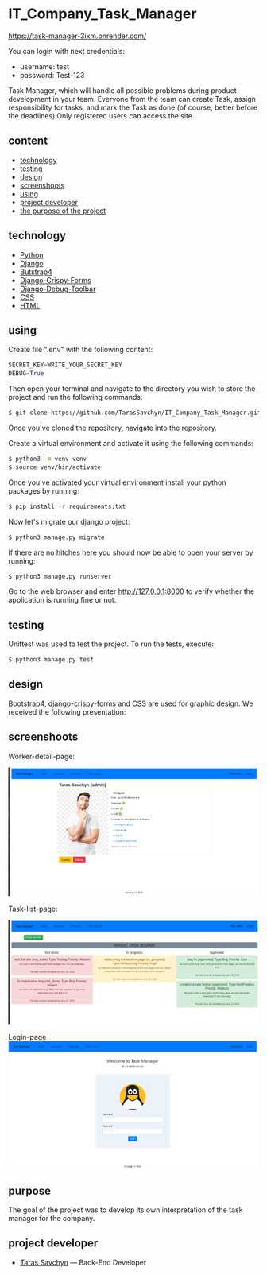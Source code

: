 # IT_Company_Task_Manager
https://task-manager-3ixm.onrender.com/

You can login with next credentials:
- username: test
- password: Test-123

Task Manager, which will handle all possible problems during product 
development in your team. Everyone from the team can create Task, 
assign responsibility for tasks, and mark the Task as done 
(of course, better before the deadlines).Only registered users can access the site.

## сontent
- [technology](#technology)
- [testing](#testing)
- [design](#design)
- [screenshoots](#screenshoots)
- [using](#using)
- [project developer](#project-developer)
- [the purpose of the project](#purpose)

## technology
- [Python](https://www.djangoproject.com/)
- [Django](https://www.djangoproject.com/)
- [Butstrap4](https://getbootstrap.com/docs/4.6/getting-started/introduction/)
- [Django-Crispy-Forms](https://django-crispy-forms.readthedocs.io/en/latest/install.html#installing-django-crispy-forms)
- [Django-Debug-Toolbar](https://django-debug-toolbar.readthedocs.io/en/latest/installation.html#process)
- [CSS](https://css.in.ua/)
- [HTML](https://html.com/)

## using

Create file ".env" with the following content:
```python
SECRET_KEY=WRITE_YOUR_SECRET_KEY
DEBUG=True
```

Then open your terminal and navigate to the directory you wish to store the project and run the following commands:

```sh
$ git clone https://github.com/TarasSavchyn/IT_Company_Task_Manager.git
```

Once you've cloned the repository, navigate into the repository.

Create a virtual environment and activate it using the following commands:

```sh
$ python3 -m venv venv
$ source venv/bin/activate
```



Once you've activated your virtual environment install your python packages by running:

```sh
$ pip install -r requirements.txt
```

Now let's migrate our django project:

```sh
$ python3 manage.py migrate
```

If there are no hitches here you should now be able to open your server by running:

```sh
$ python3 manage.py runserver
```

Go to the web browser and enter http://127.0.0.1:8000 to verify whether the application is running fine or not.

## testing

Unittest was used to test the project. To run the tests, execute:
```sh
$ python3 manage.py test 
```

## design
Bootstrap4, django-crispy-forms and CSS are used for graphic design. We received the following presentation:

## screenshoots

Worker-detail-page:

![worker](screenshots/worker.png)

Task-list-page:

![tasks](screenshots/tasks.png)

Login-page
![login](screenshots/login.png)

## purpose
The goal of the project was to develop its own interpretation of the task manager for the company.

## project developer

- [Taras Savchyn](https://www.linkedin.com/in/%D1%82%D0%B0%D1%80%D0%B0%D1%81-%D1%81%D0%B0%D0%B2%D1%87%D0%B8%D0%BD-ba2705261/) — Back-End Developer
